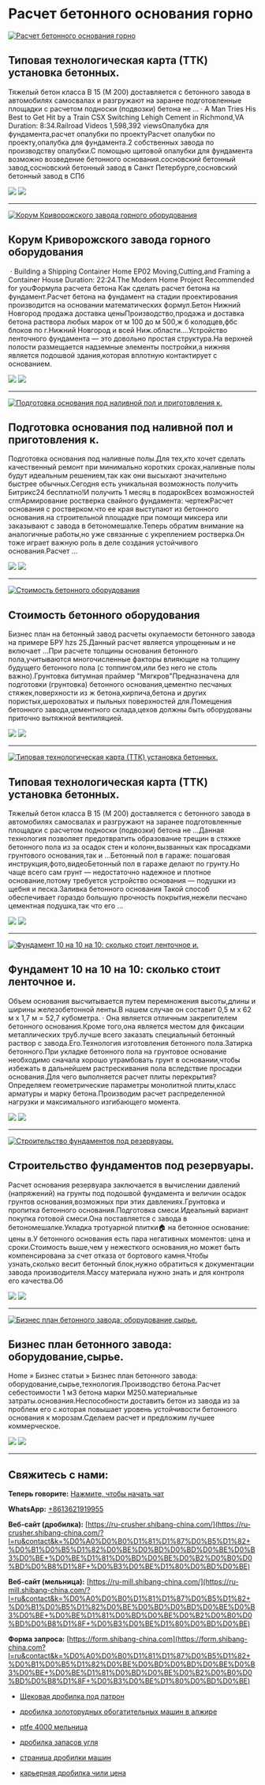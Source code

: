 # Расчет бетонного основания горно

<a href="https://swt.shibang-china.com/?l=ru&img&k=%D0%A0%D0%B0%D1%81%D1%87%D0%B5%D1%82+%D0%B1%D0%B5%D1%82%D0%BE%D0%BD%D0%BD%D0%BE%D0%B3%D0%BE+%D0%BE%D1%81%D0%BD%D0%BE%D0%B2%D0%B0%D0%BD%D0%B8%D1%8F+%D0%B3%D0%BE%D1%80%D0%BD%D0%BE" target="_blank">![Расчет бетонного основания горно](http://static.shibang-china.com/all-800x300/1383.jpg)</a>

## Типовая технологическая карта (ТТК) установка бетонных.
Тяжелый бетон класса В 15 (М 200) доставляется с бетонного завода в автомобилях самосвалах и разгружают на заранее подготовленные площадки с расчетом подноски (подвозки) бетона не …&nbsp;&#0183;&#32;A Man Tries His Best to Get Hit by a Train CSX Switching Lehigh Cement in Richmond,VA Duration: 8:34.Railroad Videos 1,598,392 viewsОпалубка для фундамента,расчет опалубки по проектуРасчет опалубки по проекту,опалубка для фундамента.2 собственных завода по производству опалубки.С помощью щитовой опалубки для фундамента возможно возведение бетонного основания.сосновский бетонный завод,сосновский бетонный завод в Санкт Петербурге,сосновский бетонный завод в СПб


<a href="https://whatsapp.shibangsoft.com/WhatsApp.php" target="_blank" title="WhatsApp">![](http://static.shibang-china.com/icon/whatsapp.png)</a> <a href="https://swt.shibang-china.com/?l=ru&icon&k=%D0%A0%D0%B0%D1%81%D1%87%D0%B5%D1%82+%D0%B1%D0%B5%D1%82%D0%BE%D0%BD%D0%BD%D0%BE%D0%B3%D0%BE+%D0%BE%D1%81%D0%BD%D0%BE%D0%B2%D0%B0%D0%BD%D0%B8%D1%8F+%D0%B3%D0%BE%D1%80%D0%BD%D0%BE" target="_blank">![](http://static.shibang-china.com/icon/chat-ru.png)</a>

---

<a href="https://swt.shibang-china.com/?l=ru&img&k=%D0%A0%D0%B0%D1%81%D1%87%D0%B5%D1%82+%D0%B1%D0%B5%D1%82%D0%BE%D0%BD%D0%BD%D0%BE%D0%B3%D0%BE+%D0%BE%D1%81%D0%BD%D0%BE%D0%B2%D0%B0%D0%BD%D0%B8%D1%8F+%D0%B3%D0%BE%D1%80%D0%BD%D0%BE" target="_blank">![Корум Криворожского завода горного оборудования](http://static.shibang-china.com/all-800x300/1132.jpg)</a>

## Корум Криворожского завода горного оборудования
&nbsp;&#0183;&#32;Building a Shipping Container Home EP02 Moving,Cutting,and Framing a Container House Duration: 22:24.The Modern Home Project Recommended for youФормула расчета бетона Как сделать расчет бетона на фундамент.Расчет бетона на фундамент на стадии проектирования производится на основании математических формул.Бетон Нижний Новгород продажа доставка ценыПроизводство,продажа и доставка бетона раствора любых марок от м 100 до м 500,ж б колодцев,фбс блоков по г.Нижний Новгород и всей Ниж.области.…Устройство ленточного фундамента — это довольно простая структура.На верхней полости размещается надземные элементы постройки,а нижняя является подошвой здания,которая вплотную контактирует с основанием.


<a href="https://whatsapp.shibangsoft.com/WhatsApp.php" target="_blank" title="WhatsApp">![](http://static.shibang-china.com/icon/whatsapp.png)</a> <a href="https://swt.shibang-china.com/?l=ru&icon&k=%D0%A0%D0%B0%D1%81%D1%87%D0%B5%D1%82+%D0%B1%D0%B5%D1%82%D0%BE%D0%BD%D0%BD%D0%BE%D0%B3%D0%BE+%D0%BE%D1%81%D0%BD%D0%BE%D0%B2%D0%B0%D0%BD%D0%B8%D1%8F+%D0%B3%D0%BE%D1%80%D0%BD%D0%BE" target="_blank">![](http://static.shibang-china.com/icon/chat-ru.png)</a>

---

<a href="https://swt.shibang-china.com/?l=ru&img&k=%D0%A0%D0%B0%D1%81%D1%87%D0%B5%D1%82+%D0%B1%D0%B5%D1%82%D0%BE%D0%BD%D0%BD%D0%BE%D0%B3%D0%BE+%D0%BE%D1%81%D0%BD%D0%BE%D0%B2%D0%B0%D0%BD%D0%B8%D1%8F+%D0%B3%D0%BE%D1%80%D0%BD%D0%BE" target="_blank">![Подготовка основания под наливной пол и приготовления к.](http://static.shibang-china.com/all-800x300/1385.jpg)</a>

## Подготовка основания под наливной пол и приготовления к.
Подготовка основания под наливные полы.Для тех,кто хочет сделать качественный ремонт при минимально коротких сроках,наливные полы будут идеальным решением,так как они высыхают значительно быстрее обычных.Сегодня есть уникальная возможность получить Битрикс24 бесплатно!И получить 1 месяц в подарокВсех возможностей crmАрмирование ростверка свайного фундамента: чертежРасчет основания с ростверком.что ее края выступают из бетонного основания.на строительной площадке при помощи миксера или заказывают с завода в бетономешалке.Теперь обратим внимание на аналогичные работы,но уже связанные с укреплением ростверка.Он тоже играет важную роль в деле создания устойчивого основания.Расчет …


<a href="https://whatsapp.shibangsoft.com/WhatsApp.php" target="_blank" title="WhatsApp">![](http://static.shibang-china.com/icon/whatsapp.png)</a> <a href="https://swt.shibang-china.com/?l=ru&icon&k=%D0%A0%D0%B0%D1%81%D1%87%D0%B5%D1%82+%D0%B1%D0%B5%D1%82%D0%BE%D0%BD%D0%BD%D0%BE%D0%B3%D0%BE+%D0%BE%D1%81%D0%BD%D0%BE%D0%B2%D0%B0%D0%BD%D0%B8%D1%8F+%D0%B3%D0%BE%D1%80%D0%BD%D0%BE" target="_blank">![](http://static.shibang-china.com/icon/chat-ru.png)</a>

---

<a href="https://swt.shibang-china.com/?l=ru&img&k=%D0%A0%D0%B0%D1%81%D1%87%D0%B5%D1%82+%D0%B1%D0%B5%D1%82%D0%BE%D0%BD%D0%BD%D0%BE%D0%B3%D0%BE+%D0%BE%D1%81%D0%BD%D0%BE%D0%B2%D0%B0%D0%BD%D0%B8%D1%8F+%D0%B3%D0%BE%D1%80%D0%BD%D0%BE" target="_blank">![Стоимость бетонного оборудования](http://static.shibang-china.com/all-800x300/1300.jpg)</a>

## Стоимость бетонного оборудования
Бизнес план на бетонный завод расчеты окупаемости бетонного завода на примере БРУ hzs 25.Данный расчет является упрощенным и не включает …При расчете толщины основания бетонного пола,учитываются многочисленные факторы влияющие на толщину будущего бетонного пола (с топпингом,или без него не столь важно).Грунтовка битумная праймер &quot;Мягкров&quot;Предназначена для подготовки (грунтовка) бетонного основания,цементно песчаных стяжек,поверхности из ж бетона,кирпича,бетона и других пористых,шероховатых и пыльных поверхностей для.Помещения бетонного завода,цементного склада,цехов должны быть оборудованы приточно вытяжной вентиляцией.


<a href="https://whatsapp.shibangsoft.com/WhatsApp.php" target="_blank" title="WhatsApp">![](http://static.shibang-china.com/icon/whatsapp.png)</a> <a href="https://swt.shibang-china.com/?l=ru&icon&k=%D0%A0%D0%B0%D1%81%D1%87%D0%B5%D1%82+%D0%B1%D0%B5%D1%82%D0%BE%D0%BD%D0%BD%D0%BE%D0%B3%D0%BE+%D0%BE%D1%81%D0%BD%D0%BE%D0%B2%D0%B0%D0%BD%D0%B8%D1%8F+%D0%B3%D0%BE%D1%80%D0%BD%D0%BE" target="_blank">![](http://static.shibang-china.com/icon/chat-ru.png)</a>

---

<a href="https://swt.shibang-china.com/?l=ru&img&k=%D0%A0%D0%B0%D1%81%D1%87%D0%B5%D1%82+%D0%B1%D0%B5%D1%82%D0%BE%D0%BD%D0%BD%D0%BE%D0%B3%D0%BE+%D0%BE%D1%81%D0%BD%D0%BE%D0%B2%D0%B0%D0%BD%D0%B8%D1%8F+%D0%B3%D0%BE%D1%80%D0%BD%D0%BE" target="_blank">![Типовая технологическая карта (ТТК) установка бетонных.](http://static.shibang-china.com/all-800x300/535.jpg)</a>

## Типовая технологическая карта (ТТК) установка бетонных.
Тяжелый бетон класса В 15 (М 200) доставляется с бетонного завода в автомобилях самосвалах и разгружают на заранее подготовленные площадки с расчетом подноски (подвозки) бетона не …Данная технология позволяет предотвратить образование трещин в стяжке бетонного пола из за осадок стен и колонн,вызванных как просадками грунтового основания,так и …Бетонный пол в гараже: пошаговая инструкция,фото,видеоБетонный пол в гараже делают по грунту.Но чаще всего сам грунт — недостаточно надежное и плотное основание,потому требуется устройство основания — подушки из щебня и песка.Заливка бетонного основания Такой способ обеспечивает гораздо большую прочность покрытия,нежели песчано цементная подушка,так что его …


<a href="https://whatsapp.shibangsoft.com/WhatsApp.php" target="_blank" title="WhatsApp">![](http://static.shibang-china.com/icon/whatsapp.png)</a> <a href="https://swt.shibang-china.com/?l=ru&icon&k=%D0%A0%D0%B0%D1%81%D1%87%D0%B5%D1%82+%D0%B1%D0%B5%D1%82%D0%BE%D0%BD%D0%BD%D0%BE%D0%B3%D0%BE+%D0%BE%D1%81%D0%BD%D0%BE%D0%B2%D0%B0%D0%BD%D0%B8%D1%8F+%D0%B3%D0%BE%D1%80%D0%BD%D0%BE" target="_blank">![](http://static.shibang-china.com/icon/chat-ru.png)</a>

---

<a href="https://swt.shibang-china.com/?l=ru&img&k=%D0%A0%D0%B0%D1%81%D1%87%D0%B5%D1%82+%D0%B1%D0%B5%D1%82%D0%BE%D0%BD%D0%BD%D0%BE%D0%B3%D0%BE+%D0%BE%D1%81%D0%BD%D0%BE%D0%B2%D0%B0%D0%BD%D0%B8%D1%8F+%D0%B3%D0%BE%D1%80%D0%BD%D0%BE" target="_blank">![Фундамент 10 на 10 на 10: сколько стоит ленточное и.](http://static.shibang-china.com/all-800x300/404.jpg)</a>

## Фундамент 10 на 10 на 10: сколько стоит ленточное и.
Объем основания высчитывается путем перемножения высоты,длины и ширины железобетонной ленты.В нашем случае он составит 0,5 м х 62 м х 1,7 м = 52,7 кубометра.&nbsp;&#0183;&#32;Она является отличным закрепителем бетонного основания.Кроме того,она является местом для фиксации металлических труб.лучше всего заказать специальный бетонный раствор с завода.Его.Технология изготовления бетонного пола.Затирка бетонного.При укладке бетонного пола на грунтовое основание необходимо сначала хорошо утрамбовать грунт в основании,чтобы избежать в дальнейшем растрескивания пола вследствие просадки основания.Для чего выполняется расчет плиты перекрытия? Определяем геометрические параметры монолитной плиты,класс арматуры и марку бетона.Производим расчет распределенной нагрузки и максимального изгибающего момента.


<a href="https://whatsapp.shibangsoft.com/WhatsApp.php" target="_blank" title="WhatsApp">![](http://static.shibang-china.com/icon/whatsapp.png)</a> <a href="https://swt.shibang-china.com/?l=ru&icon&k=%D0%A0%D0%B0%D1%81%D1%87%D0%B5%D1%82+%D0%B1%D0%B5%D1%82%D0%BE%D0%BD%D0%BD%D0%BE%D0%B3%D0%BE+%D0%BE%D1%81%D0%BD%D0%BE%D0%B2%D0%B0%D0%BD%D0%B8%D1%8F+%D0%B3%D0%BE%D1%80%D0%BD%D0%BE" target="_blank">![](http://static.shibang-china.com/icon/chat-ru.png)</a>

---

<a href="https://swt.shibang-china.com/?l=ru&img&k=%D0%A0%D0%B0%D1%81%D1%87%D0%B5%D1%82+%D0%B1%D0%B5%D1%82%D0%BE%D0%BD%D0%BD%D0%BE%D0%B3%D0%BE+%D0%BE%D1%81%D0%BD%D0%BE%D0%B2%D0%B0%D0%BD%D0%B8%D1%8F+%D0%B3%D0%BE%D1%80%D0%BD%D0%BE" target="_blank">![Строительство фундаментов под резервуары.](http://static.shibang-china.com/all-800x300/1396.jpg)</a>

## Строительство фундаментов под резервуары.
Расчет основания резервуара заключается в вычислении давлений (напряжений) на грунты под подошвой фундамента и величин осадок грунтов основания,возможных при этих давлениях.Грунтовка и пропитка бетонного основания.Подготовка смеси.Идеальный вариант покупка готовой смеси.Она поставляется с завода в бетономешалке.Укладка тротуарной плитки🏠 на бетонное основание: цены в.У бетонного основания есть пара негативных моментов: цена и сроки.Стоимость выше,чем у нежесткого основания,но может быть компенсирована за счет отказа от бортового камня.Чтобы узнать,сколько весит бетонный блок,нужно обратиться к документации завода производителя.Массу материала нужно знать и для контроля его качества.Об


<a href="https://whatsapp.shibangsoft.com/WhatsApp.php" target="_blank" title="WhatsApp">![](http://static.shibang-china.com/icon/whatsapp.png)</a> <a href="https://swt.shibang-china.com/?l=ru&icon&k=%D0%A0%D0%B0%D1%81%D1%87%D0%B5%D1%82+%D0%B1%D0%B5%D1%82%D0%BE%D0%BD%D0%BD%D0%BE%D0%B3%D0%BE+%D0%BE%D1%81%D0%BD%D0%BE%D0%B2%D0%B0%D0%BD%D0%B8%D1%8F+%D0%B3%D0%BE%D1%80%D0%BD%D0%BE" target="_blank">![](http://static.shibang-china.com/icon/chat-ru.png)</a>

---

<a href="https://swt.shibang-china.com/?l=ru&img&k=%D0%A0%D0%B0%D1%81%D1%87%D0%B5%D1%82+%D0%B1%D0%B5%D1%82%D0%BE%D0%BD%D0%BD%D0%BE%D0%B3%D0%BE+%D0%BE%D1%81%D0%BD%D0%BE%D0%B2%D0%B0%D0%BD%D0%B8%D1%8F+%D0%B3%D0%BE%D1%80%D0%BD%D0%BE" target="_blank">![Бизнес план бетонного завода: оборудование,сырье.](http://static.shibang-china.com/all-800x300/893.jpg)</a>

## Бизнес план бетонного завода: оборудование,сырье.
Home &#187; Бизнес статьи &#187; Бизнес план бетонного завода: оборудование,сырье,технология.Производство бетона.Расчет себестоимости 1 м3 бетона марки М250.материальные затраты.основания.Неспособности доставить бетон из завода из за проблем его с.которая повышает уровень устойчивости бетонного основания к морозам.Сделаем расчет и предложим лучшее коммерческое.

<a href="https://whatsapp.shibangsoft.com/WhatsApp.php" target="_blank" title="WhatsApp">![](http://static.shibang-china.com/icon/whatsapp.png)</a> <a href="https://swt.shibang-china.com/?l=ru&icon&k=%D0%A0%D0%B0%D1%81%D1%87%D0%B5%D1%82+%D0%B1%D0%B5%D1%82%D0%BE%D0%BD%D0%BD%D0%BE%D0%B3%D0%BE+%D0%BE%D1%81%D0%BD%D0%BE%D0%B2%D0%B0%D0%BD%D0%B8%D1%8F+%D0%B3%D0%BE%D1%80%D0%BD%D0%BE" target="_blank">![](http://static.shibang-china.com/icon/chat-ru.png)</a>

---
## Свяжитесь с нами:

**Теперь говорите:** [Нажмите, чтобы начать чат](https://swt.shibang-china.com?l=ru&contact&k=%D0%A0%D0%B0%D1%81%D1%87%D0%B5%D1%82+%D0%B1%D0%B5%D1%82%D0%BE%D0%BD%D0%BD%D0%BE%D0%B3%D0%BE+%D0%BE%D1%81%D0%BD%D0%BE%D0%B2%D0%B0%D0%BD%D0%B8%D1%8F+%D0%B3%D0%BE%D1%80%D0%BD%D0%BE)

**WhatsApp:**  [+8613621919955](https://whatsapp.shibangsoft.com/WhatsApp.php)

**Веб-сайт (дробилка):** [https://ru-crusher.shibang-china.com/](https://ru-crusher.shibang-china.com/?l=ru&contact&k=%D0%A0%D0%B0%D1%81%D1%87%D0%B5%D1%82+%D0%B1%D0%B5%D1%82%D0%BE%D0%BD%D0%BD%D0%BE%D0%B3%D0%BE+%D0%BE%D1%81%D0%BD%D0%BE%D0%B2%D0%B0%D0%BD%D0%B8%D1%8F+%D0%B3%D0%BE%D1%80%D0%BD%D0%BE)

**Веб-сайт (мельница):** [https://ru-mill.shibang-china.com/](https://ru-mill.shibang-china.com/?l=ru&contact&k=%D0%A0%D0%B0%D1%81%D1%87%D0%B5%D1%82+%D0%B1%D0%B5%D1%82%D0%BE%D0%BD%D0%BD%D0%BE%D0%B3%D0%BE+%D0%BE%D1%81%D0%BD%D0%BE%D0%B2%D0%B0%D0%BD%D0%B8%D1%8F+%D0%B3%D0%BE%D1%80%D0%BD%D0%BE)

**Форма запроса:** [https://form.shibang-china.com](https://form.shibang-china.com?l=ru&contact&k=%D0%A0%D0%B0%D1%81%D1%87%D0%B5%D1%82+%D0%B1%D0%B5%D1%82%D0%BE%D0%BD%D0%BD%D0%BE%D0%B3%D0%BE+%D0%BE%D1%81%D0%BD%D0%BE%D0%B2%D0%B0%D0%BD%D0%B8%D1%8F+%D0%B3%D0%BE%D1%80%D0%BD%D0%BE)

* [Щековая дробилка под патрон](../135/%D0%A9%D0%B5%D0%BA%D0%BE%D0%B2%D0%B0%D1%8F%20%D0%B4%D1%80%D0%BE%D0%B1%D0%B8%D0%BB%D0%BA%D0%B0%20%D0%BF%D0%BE%D0%B4%20%D0%BF%D0%B0%D1%82%D1%80%D0%BE%D0%BD.md)

* [дробилка золоторудных обогатительных машин в алжире](../131/%D0%B4%D1%80%D0%BE%D0%B1%D0%B8%D0%BB%D0%BA%D0%B0%20%D0%B7%D0%BE%D0%BB%D0%BE%D1%82%D0%BE%D1%80%D1%83%D0%B4%D0%BD%D1%8B%D1%85%20%D0%BE%D0%B1%D0%BE%D0%B3%D0%B0%D1%82%D0%B8%D1%82%D0%B5%D0%BB%D1%8C%D0%BD%D1%8B%D1%85%20%D0%BC%D0%B0%D1%88%D0%B8%D0%BD%20%D0%B2%20%D0%B0%D0%BB%D0%B6%D0%B8%D1%80%D0%B5.md)

* [ptfe 4000 мельница](../135/ptfe%204000%20%D0%BC%D0%B5%D0%BB%D1%8C%D0%BD%D0%B8%D1%86%D0%B0.md)

* [дробилка запасов угля](../134/%D0%B4%D1%80%D0%BE%D0%B1%D0%B8%D0%BB%D0%BA%D0%B0%20%D0%B7%D0%B0%D0%BF%D0%B0%D1%81%D0%BE%D0%B2%20%D1%83%D0%B3%D0%BB%D1%8F.md)

* [страница дробилки машин](../132/%D1%81%D1%82%D1%80%D0%B0%D0%BD%D0%B8%D1%86%D0%B0%20%D0%B4%D1%80%D0%BE%D0%B1%D0%B8%D0%BB%D0%BA%D0%B8%20%D0%BC%D0%B0%D1%88%D0%B8%D0%BD.md)

* [карьерная дробилка чили цена](../132/%D0%BA%D0%B0%D1%80%D1%8C%D0%B5%D1%80%D0%BD%D0%B0%D1%8F%20%D0%B4%D1%80%D0%BE%D0%B1%D0%B8%D0%BB%D0%BA%D0%B0%20%D1%87%D0%B8%D0%BB%D0%B8%20%D1%86%D0%B5%D0%BD%D0%B0.md)